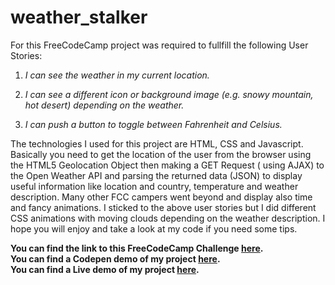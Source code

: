 # weather_stalker
For this FreeCodeCamp project was required to fullfill the following User Stories:

1. *I can see the weather in my current location.*

2. *I can see a different icon or background image (e.g. snowy mountain, hot desert) depending on the weather.*

3. *I can push a button to toggle between Fahrenheit and Celsius.*

The technologies I used for this project are HTML, CSS and Javascript. Basically you need to get the location of the user from the browser using the HTML5 Geolocation Object then making a GET Request ( using AJAX) to the Open Weather API and parsing the returned data (JSON) to display useful information like location and country, temperature and weather description. Many other FCC campers went beyond and display also time and fancy animations. I sticked to the above user stories but I did different CSS animations with moving clouds depending on the weather description. I hope you will enjoy and take a look at my code if you need some tips.

**You can find the link to this FreeCodeCamp Challenge [here](https://www.freecodecamp.org/challenges/show-the-local-weather).** <br /> 
**You can find a Codepen demo of my project [here](https://codepen.io/w86compositor/full/WJoJpq/).** <br />
**You can find a Live demo of my project [here](https://weather-stalker.netlify.com/).**
